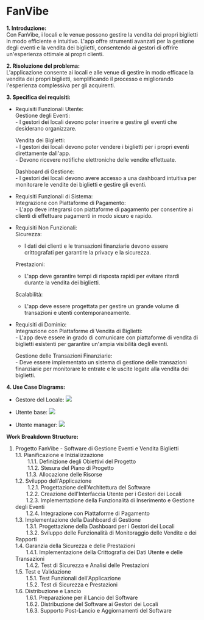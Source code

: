 # FanVibe

**1. Introduzione:**<br>
   Con FanVibe, i locali e le venue possono gestire la vendita dei propri biglietti in modo efficiente e intuitivo. L'app offre strumenti avanzati per la gestione degli eventi e la vendita dei biglietti, consentendo ai gestori di offrire un'esperienza ottimale ai propri clienti.

**2. Risoluzione del problema:**<br>
   L'applicazione consente ai locali e alle venue di gestire in modo efficace la vendita dei propri biglietti, semplificando il processo e migliorando l'esperienza complessiva per gli acquirenti.

**3. Specifica dei requisiti:**
  - Requisiti Funzionali Utente:<br>
      Gestione degli Eventi:<br>
        - I gestori dei locali devono poter inserire e gestire gli eventi che desiderano organizzare.

      Vendita dei Biglietti:<br>
        - I gestori dei locali devono poter vendere i biglietti per i propri eventi direttamente dall'app.<br>
        - Devono ricevere notifiche elettroniche delle vendite effettuate.

      Dashboard di Gestione:<br>
        - I gestori dei locali devono avere accesso a una dashboard intuitiva per monitorare le vendite dei biglietti e gestire gli eventi.
      
  - Requisiti Funzionali di Sistema:<br>
      Integrazione con Piattaforme di Pagamento:<br>
        - L'app deve integrarsi con piattaforme di pagamento per consentire ai clienti di effettuare pagamenti in modo sicuro e rapido.
      
  - Requisiti Non Funzionali:<br>
      Sicurezza:<br>
       - I dati dei clienti e le transazioni finanziarie devono essere crittografati per garantire la privacy e la sicurezza.

      Prestazioni:<br>
       - L'app deve garantire tempi di risposta rapidi per evitare ritardi durante la vendita dei biglietti.

      Scalabilità:<br>
       - L'app deve essere progettata per gestire un grande volume di transazioni e utenti contemporaneamente.
  
  - Requisiti di Dominio:<br>
      Integrazione con Piattaforme di Vendita di Biglietti:<br>
        - L'app deve essere in grado di comunicare con piattaforme di vendita di biglietti esistenti per garantire un'ampia visibilità degli eventi.
    
      Gestione delle Transazioni Finanziarie:<br>
        - Deve essere implementato un sistema di gestione delle transazioni finanziarie per monitorare le entrate e le uscite legate alla vendita dei biglietti.

**4. Use Case Diagrams:**<br>
  - Gestore del Locale:
    <img src="http://yuml.me/diagram/scruffy/usecase/[Gestore del Locale]-(Inserire Evento),(Inserire Evento)>(Definire Dettagli Evento),(Inserire Evento)>(Pubblicare Evento),[Gestore del Locale]>(Visualizzare Dashboard),[Gestore del Locale]>(Gestire Vendita Biglietti),[Gestore del Locale]>(Ricevere Notifiche Vendite),[Gestore del Locale]>(Visualizzare Rapporti Vendite)">

  - Utente base:
    <img src="http://yuml.me/diagram/scruffy/usecase/[Utente base]-(Selezionare eventi),[Utente base]-(Visualizza profilo utente),[Utente base]-(Logout),[Utente base]-(Acquisto biglietti),[Utente base]-(Invia recensioni),[Utente base]-(Leggere recensioni),(Selezionare eventi)<(Ricerca eventi),(Invia recensioni)>(Lasciare da 1 a 5 stelle),(Invia recensioni)<(Descrivere la recensione),(Acquisto biglietti)>(Selezione dei posti),(Selezione dei posti)<(Visualizzatore VR),(Acquisto biglietti)>(Selezione quantità biglietti),(Acquisto biglietti)>(Inserire nominativo per ogni biglietto),(Acquisto biglietti)>(Pagamento),(Pagamento)>(Inserire dati pagamento),[Sistema bancario]-(Inserire dati pagamento),(Acquisto biglietti)>(Invio biglietti via Email),[Servizi Email]-(Invio biglietti via Email)">

  - Utente manager:
    <img src="http://yuml.me/diagram/scruffy/usecase/[Utente manager]-(Inserimento eventi),(Inserimento eventi)>(Inserimento dati evento),(Inserimento dati evento)<(Seleziona file per visualizzatore VR),[Utente manager]-(Visualizza profilo utente),[Utente manager]-(Logout),[Utente manager]-(Rispondere alle recensioni),[Utente manager]-(Segnalare una recensione)">

**Work Breakdown Structure:**<br>
1. Progetto FanVibe - Software di Gestione Eventi e Vendita Biglietti<br>
  1.1. Pianificazione e Inizializzazione<br>
   &emsp;1.1.1. Definizione degli Obiettivi del Progetto<br>
   &emsp;1.1.2. Stesura del Piano di Progetto<br>
   &emsp;1.1.3. Allocazione delle Risorse<br>
  1.2. Sviluppo dell'Applicazione<br>
   &emsp;1.2.1. Progettazione dell'Architettura del Software<br>
   &emsp;1.2.2. Creazione dell'Interfaccia Utente per i Gestori dei Locali<br>
   &emsp;1.2.3. Implementazione della Funzionalità di Inserimento e Gestione degli Eventi<br>
   &emsp;1.2.4. Integrazione con Piattaforme di Pagamento<br>
  1.3. Implementazione della Dashboard di Gestione<br>
   &emsp;1.3.1. Progettazione della Dashboard per i Gestori dei Locali<br>
   &emsp;1.3.2. Sviluppo delle Funzionalità di Monitoraggio delle Vendite e dei Rapporti<br>
  1.4. Garanzia della Sicurezza e delle Prestazioni<br>
   &emsp;1.4.1. Implementazione della Crittografia dei Dati Utente e delle Transazioni<br>
   &emsp;1.4.2. Test di Sicurezza e Analisi delle Prestazioni<br>
  1.5. Test e Validazione<br>
   &emsp;1.5.1. Test Funzionali dell'Applicazione<br>
   &emsp;1.5.2. Test di Sicurezza e Prestazioni<br>
  1.6. Distribuzione e Lancio<br>
   &emsp;1.6.1. Preparazione per il Lancio del Software<br>
   &emsp;1.6.2. Distribuzione del Software ai Gestori dei Locali<br>
   &emsp;1.6.3. Supporto Post-Lancio e Aggiornamenti del Software
